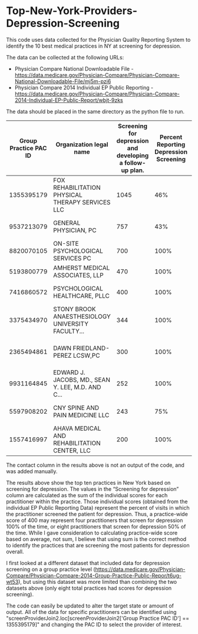 # Top-New-York-Providers-Depression-Screening
This code uses data collected for the Physician Quality Reporting System to identify the 10 best medical practices in NY at screening for depression. 

The data can be collected at the following URLs:
  * Physician Compare National Downloadable File - https://data.medicare.gov/Physician-Compare/Physician-Compare-National-Downloadable-File/mj5m-pzi6
  * Physician Compare 2014 Individual EP Public Reporting - https://data.medicare.gov/Physician-Compare/Physician-Compare-2014-Individual-EP-Public-Report/wbjt-9zks

The data should be placed in the same directory as the python file to run.
  
  
Group Practice PAC ID	| Organization legal name |	Screening for depression and developing a follow-up plan. | Percent Reporting Depression Screening|	Contact | Contact Info
--- | --- | --- | --- | --- |---
1355395179	| FOX REHABILITATION PHYSICAL THERAPY SERVICES LLC	|	1045| 46% |	Robyn Kjar, DPT | info@foxrehab.org, 877-407-3422 
9537213079|	GENERAL PHYSICIAN, PC	|	757| 43% |	Thomas McTernan, MD | 716-363-6960
8820070105|	ON-SITE PSYCHOLOGICAL SERVICES PC	|	700| 100% |	Stephen Buckley, PhD | onsitepsy@cshore.com, 203-438-7565
5193800779|	AMHERST MEDICAL ASSOCIATES, LLP	|	470|	100% |Steven Stone, MD | 716-834-4266
7416860572|	PSYCHOLOGICAL HEALTHCARE, PLLC	|	400|	100%|Joel Richman, PhD | hr@phcny.com, 315-422-0300 
3375434970|	STONY BROOK ANAESTHESIOLOGY UNIVERSITY FACULTY...	|	344|100%|	Tong Joo (TJ) Gan, MD | Tong.Gan@stonybrookmedicine.edu, 631-444-2975
2365494861|	DAWN FRIEDLAND-PEREZ LCSW,PC|	300|	100%|Dawn Friedland-Perez, LCSW, PC | 631-331-2690
9931164845|	EDWARD J. JACOBS, MD., SEAN Y. LEE, M.D. AND C...|	252|100%|	Sean Y. Lee, MD | 518-465-3318 
5597908202|	CNY SPINE AND PAIN MEDICINE LLC|	243| 75%|	Martin Schaeffer, MD | 315-451-5400
1557416997|	AHAVA MEDICAL AND REHABILITATION CENTER, LLC|	200|100%|	June Mossop, PhD | 718-951-8800

The contact column in the results above is not an output of the code, and was added manually.

The results above show the top ten practices in New York based on screening for depression. The values in the “Screening for depression” column are calculated as the sum of the individual scores for each practitioner within the practice. Those individual scores (obtained from the individual EP Public Reporting Data) represent the percent of visits in which the practitioner screened the patient for depression. Thus, a practice-wide score of 400 may represent four practitioners that screen for depression 100% of the time, or eight practitioners that screen for depression 50% of the time. While I gave consideration to calculating practice-wide score based on average, not sum, I believe that using sum is the correct method to identify the practices that are screening the most patients for depression overall. 

I first looked at a different dataset that included data for depression screening on a group practice level (https://data.medicare.gov/Physician-Compare/Physician-Compare-2014-Group-Practice-Public-Repor/t6ug-wt53), but using this dataset was more limited than combining the two datasets above (only eight total practices had scores for depression screening). 

The code can easily be updated to alter the target state or amount of output. All of the data for specific practitioners can be identified using "screenProviderJoin2.loc[screenProviderJoin2['Group Practice PAC ID'] == 1355395179]" and changing the PAC ID to select the provider of interest.


